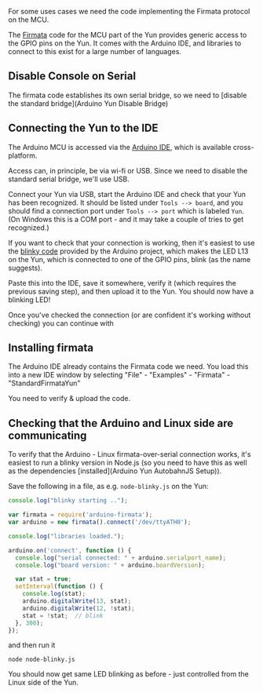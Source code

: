 For some uses cases we need the code implementing the Firmata protocol on the MCU.

The [Firmata](https://github.com/firmata/protocol) code for the MCU part of the Yun provides generic access to the GPIO pins on the Yun. It comes with the Arduino IDE, and libraries to connect to this exist for a large number of languages.

## Disable Console on Serial

The firmata code establishes its own serial bridge, so we need to [disable the standard bridge](Arduino Yun Disable Bridge)

## Connecting the Yun to the IDE

The Arduino MCU is accessed via the [Arduino IDE](http://www.arduino.cc/en/Main/Software), which is available cross-platform.

Access can, in principle, be via wi-fi or USB. Since we need to disable the standard serial bridge, we'll use USB.

Connect your Yun via USB, start the Arduino IDE and check that your Yun has been recognized. It should be listed under `Tools --> board`, and you should find a connection port under `Tools --> port` which is labeled `Yun`. (On Windows this is a COM port - and it may take a couple of tries to get recognized.)

If you want to check that your connection is working, then it's easiest to use the [blinky code](http://www.arduino.cc/en/Tutorial/Blink?from=Tutorial.BlinkingLED) provided by the Arduino project, which makes the LED L13 on the Yun, which is connected to one of the GPIO pins, blink (as the name suggests).

Paste this into the IDE, save it somewhere, verify it (which requires the previous saving step), and then upload it to the Yun. You should now have a blinking LED!

Once you've checked the connection (or are confident it's working without checking) you can continue with

## Installing firmata

The Arduino IDE already contains the Firmata code we need. You load this into a new IDE window by selecting "File" - "Examples" - "Firmata" - "StandardFirmataYun"

You need to verify & upload the code.

## Checking that the Arduino and Linux side are communicating

To verify that the Arduino - Linux firmata-over-serial connection works, it's easiest to run a blinky version in Node.js (so you need to have this as well as the dependencies [installed](Arduino Yun AutobahnJS Setup)). 

Save the following in a file, as e.g. `node-blinky.js` on the Yun:

```javascript
console.log("blinky starting ..");

var firmata = require('arduino-firmata');
var arduino = new firmata().connect('/dev/ttyATH0');

console.log("libraries loaded.");

arduino.on('connect', function () {
  console.log("serial connected: " + arduino.serialport_name);
  console.log("board version: " + arduino.boardVersion);

  var stat = true;
  setInterval(function () {
    console.log(stat);
    arduino.digitalWrite(13, stat);
    arduino.digitalWrite(12, !stat);
    stat = !stat;  // blink
  }, 300);
});
```

and then run it

```shell
node node-blinky.js
```

You should now get same LED blinking as before - just controlled from the Linux side of the Yun.
